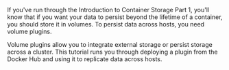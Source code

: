 If you've run through the Introduction to Container Storage Part 1, you'll know that if you want your data to persist beyond the lifetime of a container, you should store it in volumes. To persist data across hosts, you need volume plugins.

Volume plugins allow you to integrate external storage or persist storage across a cluster. This tutorial runs you through deploying a plugin from the Docker Hub and using it to replicate data across hosts.
